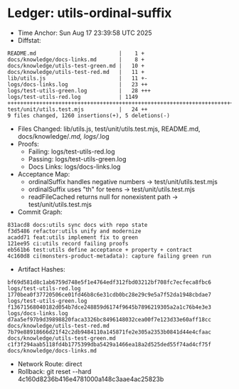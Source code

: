 # Ledger: utils-ordinal-suffix

- Time Anchor: Sun Aug 17 23:39:58 UTC 2025
- Diffstat:
```
README.md                          |    1 +
docs/knowledge/docs-links.md       |    8 +
docs/knowledge/utils-test-green.md |   10 +
docs/knowledge/utils-test-red.md   |   11 +
lib/utils.js                       |   11 +-
logs/docs-links.log                |   23 ++
logs/test-utils-green.log          |   28 +++
logs/test-utils-red.log            | 1149 ++++++++++++++++++++++++++++++++++++++++++++++++++++++++++++++++++++++++++++++++++++
test/unit/utils.test.mjs           |   24 ++
9 files changed, 1260 insertions(+), 5 deletions(-)
```
- Files Changed: lib/utils.js, test/unit/utils.test.mjs, README.md, docs/knowledge/*.md, logs/*.log
- Proofs:
  - Failing: logs/test-utils-red.log
  - Passing: logs/test-utils-green.log
  - Docs Links: logs/docs-links.log
- Acceptance Map:
  - ordinalSuffix handles negative numbers → test/unit/utils.test.mjs
  - ordinalSuffix uses "th" for teens → test/unit/utils.test.mjs
  - readFileCached returns null for nonexistent path → test/unit/utils.test.mjs
- Commit Graph:
```
831acd8 docs:utils sync docs with repo state
f3d5486 refactor:utils unify and modernize
acadd71 feat:utils implement fix to green
121ee95 ci:utils record failing proofs
eb561b6 test:utils define acceptance + property + contract
4c160d8 ci(monsters-product-metadata): capture failing green run
```
- Artifact Hashes:
```
bf69d581d8c1ab6759d748e5f1e4764edf312fbd03212bf708fc7ecfeca8fbc6  logs/test-utils-red.log
1770bea0f37720506ce01fd46b8c6e31cdb0bc28e29c9e5a7f52da1948cbdae7  logs/test-utils-green.log
f13671568040182d054b7dce248859d6174f9645b7896219305a2a1c76b4e3e3  logs/docs-links.log
d7aa5ef97b9d39898820faca3326bc8496148032cea00f7e123d33e60aff18cc  docs/knowledge/utils-test-red.md
7b79e88918666d21f42c2db9484110a145871fe2e305a2353b0841d44e4cfaac  docs/knowledge/utils-test-green.md
c1f3f294aab5118fd4b1775399dba5429a1466ea18a2d525ded55f74ad4cf75f  docs/knowledge/docs-links.md
```
- Network Route: direct
- Rollback: git reset --hard 4c160d8236b416e4781000a148c3aae4ac25823b
